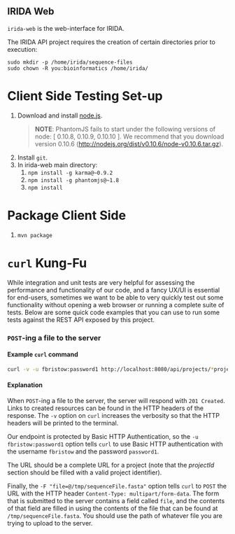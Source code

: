 IRIDA Web
---------
`irida-web` is the web-interface for IRIDA.

The IRIDA API project requires the creation of certain directories prior to execution:

    sudo mkdir -p /home/irida/sequence-files
    sudo chown -R you:bioinformatics /home/irida/

Client Side Testing Set-up
==========================
1. Download and install [node.js](http://nodejs.org).
   > **NOTE**: PhantomJS fails to start under the following versions of node: [ 0.10.8, 0.10.9, 0.10.10 ]. We recommend that you download version 0.10.6 (http://nodejs.org/dist/v0.10.6/node-v0.10.6.tar.gz).
2. Install `git`.
3. In irida-web main directory:
    1. `npm install -g karma@~0.9.2`
    2. `npm install -g phantomjs@~1.8`
    3. `npm install`

Package Client Side
===================
1. `mvn package`

`curl` Kung-Fu
==============
While integration and unit tests are very helpful for assessing the performance and functionality of our code, and a fancy UX/UI is essential for end-users, sometimes we want to be able to very quickly test out some functionality without opening a web browser or running a complete suite of tests. Below are some quick code examples that you can use to run some tests against the REST API exposed by this project.

### `POST`-ing a file to the server
#### Example `curl` command
```bash
curl -v -u fbristow:password1 http://localhost:8080/api/projects/*projectId*/sequenceFiles -F "file=@/tmp/sequenceFile.fasta"
```
#### Explanation
When `POST`-ing a file to the server, the server will respond with `201 Created`. Links to created resources can be found in the HTTP headers of the response. The `-v` option on `curl` increases the verbosity so that the HTTP headers will be printed to the terminal.

Our endpoint is protected by Basic HTTP Authentication, so the `-u fbristow:password1` option tells `curl` to use Basic HTTP authentication with the username `fbristow` and the password `password1`.

The URL should be a complete URL for a project (note that the *projectId* section should be filled with a valid project identifier).

Finally, the `-F "file=@/tmp/sequenceFile.fasta"` option tells `curl` to `POST` the URL with the HTTP header `Content-Type: multipart/form-data`. The form that is submitted to the server contains a field called `file`, and the contents of that field are filled in using the contents of the file that can be found at `/tmp/sequenceFile.fasta`. You should use the path of whatever file you are trying to upload to the server.
